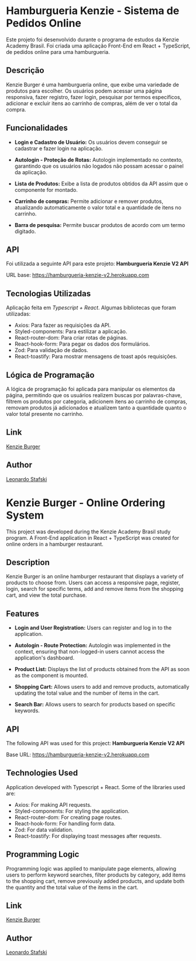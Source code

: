 # Hamburgueria Kenzie - Sistema de Pedidos Online

Este projeto foi desenvolvido durante o programa de estudos da Kenzie Academy Brasil. Foi criada uma aplicação Front-End em React + TypeScript, de pedidos online para uma hamburgueria.

## Descrição

Kenzie Burger é uma hamburgueria online, que exibe uma variedade de produtos para escolher. Os usuários podem acessar uma página responsiva, fazer registro, fazer login, pesquisar por termos específicos, adicionar e excluir itens ao carrinho de compras, além de ver o total da compra.

## Funcionalidades

- **Login e Cadastro de Usuário:** Os usuários devem conseguir se cadastrar e fazer login na aplicação.

- **Autologin - Proteção de Rotas:** Autologin implementado no contexto, garantindo que os usuários não logados não possam acessar o painel da aplicação.

- **Lista de Produtos:** Exibe a lista de produtos obtidos da API assim que o componente for montado.

- **Carrinho de compras:** Permite adicionar e remover produtos, atualizando automaticamente o valor total e a quantidade de itens no carrinho.

- **Barra de pesquisa:** Permite buscar produtos de acordo com um termo digitado.

## API

Foi utilizada a seguinte API para este projeto: **Hamburgueria Kenzie V2 API**

URL base: https://hamburgueria-kenzie-v2.herokuapp.com

## Tecnologias Utilizadas

Aplicação feita em _Typescript + React_. Algumas bibliotecas que foram utilizadas:

- Axios: Para fazer as requisições da API.
- Styled-components: Para estilizar a aplicação.
- React-router-dom: Para criar rotas de páginas.
- React-hook-form: Para pegar os dados dos formulários.
- Zod: Para validação de dados.
- React-toastify: Para mostrar mensagens de toast após requisições.

## Lógica de Programação

A lógica de programação foi aplicada para manipular os elementos da página, permitindo que os usuários realizem buscas por palavras-chave, filtrem os produtos por categoria, adicionem itens ao carrinho de compras, removam produtos já adicionados e atualizem tanto a quantidade quanto o valor total presente no carrinho.

## Link

[Kenzie Burger](https://hamburgueria-v2-stafski-stafski.vercel.app)

## Author

[Leonardo Stafski](https://github.com/stafski)

# Kenzie Burger - Online Ordering System

This project was developed during the Kenzie Academy Brasil study program. A Front-End application in React + TypeScript was created for online orders in a hamburger restaurant.

## Description

Kenzie Burger is an online hamburger restaurant that displays a variety of products to choose from. Users can access a responsive page, register, login, search for specific terms, add and remove items from the shopping cart, and view the total purchase.

## Features

- **Login and User Registration:** Users can register and log in to the application.

- **Autologin - Route Protection:** Autologin was implemented in the context, ensuring that non-logged-in users cannot access the application's dashboard.

- **Product List:** Displays the list of products obtained from the API as soon as the component is mounted.

- **Shopping Cart:** Allows users to add and remove products, automatically updating the total value and the number of items in the cart.

- **Search Bar:** Allows users to search for products based on specific keywords.

## API

The following API was used for this project:
**Hamburgueria Kenzie V2 API**

Base URL: https://hamburgueria-kenzie-v2.herokuapp.com

## Technologies Used

Application developed with Typescript + React. Some of the libraries used are:

- Axios: For making API requests.
- Styled-components: For styling the application.
- React-router-dom: For creating page routes.
- React-hook-form: For handling form data.
- Zod: For data validation.
- React-toastify: For displaying toast messages after requests.

## Programming Logic

Programming logic was applied to manipulate page elements, allowing users to perform keyword searches, filter products by category, add items to the shopping cart, remove previously added products, and update both the quantity and the total value of the items in the cart.

## Link

[Kenzie Burger](https://hamburgueria-v2-stafski-stafski.vercel.app/)

## Author

[Leonardo Stafski](https://github.com/stafski)
